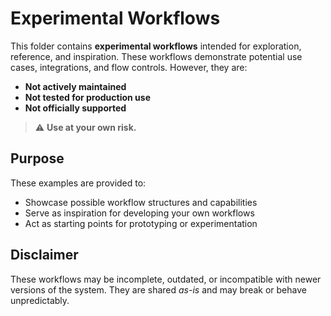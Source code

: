 # Experimental Workflows

This folder contains **experimental workflows** intended for exploration, reference, and inspiration. These workflows demonstrate potential use cases, integrations, and flow controls. However, they are:

- **Not actively maintained**
- **Not tested for production use**
- **Not officially supported**

> ⚠️ **Use at your own risk.**

## Purpose

These examples are provided to:

- Showcase possible workflow structures and capabilities
- Serve as inspiration for developing your own workflows
- Act as starting points for prototyping or experimentation

## Disclaimer

These workflows may be incomplete, outdated, or incompatible with newer versions of the system. They are shared *as-is* and may break or behave unpredictably.
